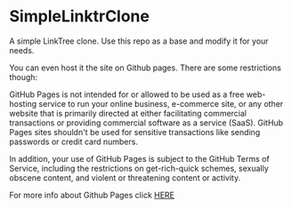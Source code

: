 # SimpleLinktrClone
A simple LinkTree clone.  Use this repo as a base and modify it for your needs.

You can even host it the site on Github pages. There are some restrictions though:

GitHub Pages is not intended for or allowed to be used as a free web-hosting service to run your online business, e-commerce site, or any other website that is primarily directed at either facilitating commercial transactions or providing commercial software as a service (SaaS). GitHub Pages sites shouldn't be used for sensitive transactions like sending passwords or credit card numbers.

In addition, your use of GitHub Pages is subject to the GitHub Terms of Service, including the restrictions on get-rich-quick schemes, sexually obscene content, and violent or threatening content or activity.

For more info about Github Pages click <a href="https://docs.github.com/en/pages/getting-started-with-github-pages/about-github-pages">HERE</a>

